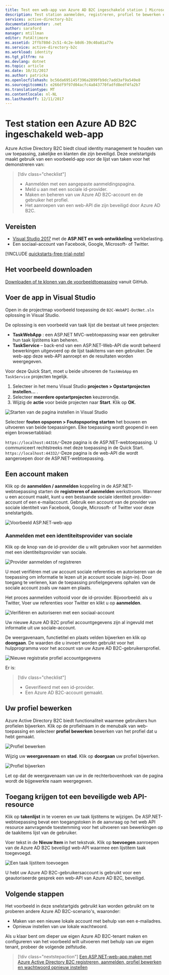 ```yaml
---
title: Test een web-app van Azure AD B2C ingeschakeld station | Microsoft Docs
description: Test station aanmelden, registreren, profiel te bewerken en opnieuw ingesteld wachtwoord gebruiker trajecten met behulp van een testomgeving met Azure AD B2C
services: active-directory-b2c
documentationcenter: .net
author: saraford
manager: mtillman
editor: PatAltimore
ms.assetid: 2ffb780d-2c51-4c2e-b8d6-39c40a81a77e
ms.service: active-directory-b2c
ms.workload: identity
ms.tgt_pltfrm: na
ms.devlang: dotnet
ms.topic: article
ms.date: 10/31/2017
ms.author: patricka
ms.openlocfilehash: bc56da695145f396a2899fb9dc7add3af9a549e8
ms.sourcegitcommit: e266df9f97d04acfc4a843770fadfd8edf4fa2b7
ms.translationtype: MT
ms.contentlocale: nl-NL
ms.lasthandoff: 12/11/2017
---
```

# <a name="test-drive-an-azure-ad-b2c-enabled-web-app"></a>Test station een Azure AD B2C ingeschakeld web-app

Azure Active Directory B2C biedt cloud identity management te houden van uw toepassing, zakelijke en klanten die zijn beveiligd. Deze snelstartgids maakt gebruik van een voorbeeld-app voor de lijst van taken voor het demonstreren van:

> [!div class="checklist"]
> * Aanmelden met een aangepaste aanmeldingspagina.
> * Meld u aan met een sociale id-provider.
> * Maken en beheren van uw Azure AD B2C-account en de gebruiker het profiel.
> * Het aanroepen van een web-API die zijn beveiligd door Azure AD B2C.

## <a name="prerequisites"></a>Vereisten

* [Visual Studio 2017](https://www.visualstudio.com/downloads/) met de **ASP.NET en web ontwikkeling** werkbelasting. 
* Een sociaal-account van Facebook, Google, Microsoft- of Twitter.

[!INCLUDE [quickstarts-free-trial-note](../../includes/quickstarts-free-trial-note.md)]

## <a name="download-the-sample"></a>Het voorbeeld downloaden

[Downloaden of te klonen van de voorbeeldtoepassing](https://github.com/Azure-Samples/active-directory-b2c-dotnet-webapp-and-webapi) vanuit GitHub.

## <a name="run-the-app-in-visual-studio"></a>Voer de app in Visual Studio

Open in de projectmap voorbeeld toepassing de `B2C-WebAPI-DotNet.sln` oplossing in Visual Studio. 

De oplossing is een voorbeeld van taak lijst die bestaat uit twee projecten:

* **TaskWebApp** : een ASP.NET MVC-webtoepassing waar een gebruiker hun taak lijstitems kan beheren.  
* **TaskService** – back-end van een ASP.NET-Web-API die wordt beheerd bewerkingen uitgevoerd op de lijst taakitems van een gebruiker. De web-app deze web-API aanroept en de resultaten worden weergegeven.

Voor deze Quick Start, moet u beide uitvoeren de `TaskWebApp` en `TaskService` projecten tegelijk. 

1. Selecteer in het menu Visual Studio **projecten > Opstartprojecten instellen...** . 
2. Selecteer **meerdere opstartprojecten** keuzerondje.
3. Wijzig de **actie** voor beide projecten naar **Start**. Klik op **OK**.

![Starten van de pagina instellen in Visual Studio](media/active-directory-b2c-quickstarts-web-app/setup-startup-projects.png)

Selecteer **fouten opsporen > Foutopsporing starten** het bouwen en uitvoeren van beide toepassingen. Elke toepassing wordt geopend in een eigen browsertabblad:

`https://localhost:44316/`-Deze pagina is de ASP.NET-webtoepassing. U communiceert rechtstreeks met deze toepassing in de Quick Start.
`https://localhost:44332/`-Deze pagina is de web-API die wordt aangeroepen door de ASP.NET-webtoepassing.

## <a name="create-an-account"></a>Een account maken

Klik op de **aanmelden / aanmelden** koppeling in de ASP.NET-webtoepassing starten de **registreren of aanmelden** werkstroom. Wanneer u een account maakt, kunt u een bestaande sociale identiteit provider-account of een e-mailaccount. Gebruik een account van de provider van sociale identiteit van Facebook, Google, Microsoft- of Twitter voor deze snelstartgids.

![Voorbeeld ASP.NET-web-app](media/active-directory-b2c-quickstarts-web-app/web-app-sign-in.png)

### <a name="sign-up-using-a-social-identity-provider"></a>Aanmelden met een identiteitsprovider van sociale

Klik op de knop van de id-provider die u wilt gebruiken voor het aanmelden met een identiteitsprovider van sociale. 

![Provider aanmelden of registreren](media/active-directory-b2c-quickstarts-web-app/sign-in-or-sign-up-web.png)

U moet verifiëren met uw account sociale referenties en autoriseren van de toepassing om informatie te lezen uit je account sociale (sign-in). Door toegang te verlenen, kan de toepassing profielgegevens ophalen van de sociale account zoals uw naam en plaats. 

Het proces aanmelden voltooid voor de id-provider. Bijvoorbeeld: als u Twitter, Voer uw referenties voor Twitter en klikt u op **aanmelden**.

![Verifiëren en autoriseren met een sociaal-account](media/active-directory-b2c-quickstarts-web-app/twitter-authenticate-authorize-web.png)

Uw nieuwe Azure AD B2C profiel accountgegevens zijn al ingevuld met informatie uit uw sociale-account.

De weergavenaam, functietitel en plaats velden bijwerken en klik op **doorgaan**.  De waarden die u invoert worden gebruikt voor het hulpprogramma voor het account van uw Azure AD B2C-gebruikersprofiel.

![Nieuwe registratie profiel accountgegevens](media/active-directory-b2c-quickstarts-web-app/new-account-sign-up-profile-details-web.png)

Er is:

> [!div class="checklist"]
> * Geverifieerd met een id-provider.
> * Een Azure AD B2C-account gemaakt. 

## <a name="edit-your-profile"></a>Uw profiel bewerken

Azure Active Directory B2C biedt functionaliteit waarmee gebruikers hun profielen bijwerken. Klik op de profielnaam in de menubalk van web-toepassing en selecteer **profiel bewerken** bewerken van het profiel dat u hebt gemaakt.

![Profiel bewerken](media/active-directory-b2c-quickstarts-web-app/edit-profile-web.png)

Wijzig uw **weergavenaam** en **stad**.  Klik op **doorgaan** uw profiel bijwerken.

![Profiel bijwerken](media/active-directory-b2c-quickstarts-web-app/update-profile-web.png)

Let op dat de weergavenaam van uw in de rechterbovenhoek van de pagina wordt de bijgewerkte naam weergegeven. 

## <a name="access-a-secured-web-api-resource"></a>Toegang krijgen tot een beveiligde web API-resource

Klik op **takenlijst** in te voeren en uw taak lijstitems te wijzigen. De ASP.NET-webtoepassing bevat een toegangstoken in de aanvraag op het web API resource aanvragende toestemming voor het uitvoeren van bewerkingen op de taakitems lijst van de gebruiker. 

Voer tekst in de **Nieuw Item** in het tekstvak. Klik op **toevoegen** aanroepen van de Azure AD B2C beveiligd web-API waarmee een lijstitem taak toegevoegd.

![Een taak lijstitem toevoegen](media/active-directory-b2c-quickstarts-web-app/add-todo-item-web.png)

U hebt uw Azure AD B2C-gebruikersaccount is gebruikt voor een geautoriseerde gesprek een web-API van Azure AD B2C, beveiligd.

## <a name="next-steps"></a>Volgende stappen

Het voorbeeld in deze snelstartgids gebruikt kan worden gebruikt om te proberen andere Azure AD B2C-scenario's, waaronder:

* Maken van een nieuwe lokale account met behulp van een e-mailadres.
* Opnieuw instellen van uw lokale wachtwoord.

Als u klaar bent om dieper uw eigen Azure AD B2C-tenant maken en configureren van het voorbeeld wilt uitvoeren met behulp van uw eigen tenant, probeer de volgende zelfstudie.

> [!div class="nextstepaction"]
> [Een ASP.NET-web-app maken met Azure Active Directory B2C registreren, aanmelden, profiel bewerken en wachtwoord opnieuw instellen](active-directory-b2c-devquickstarts-web-dotnet-susi.md)